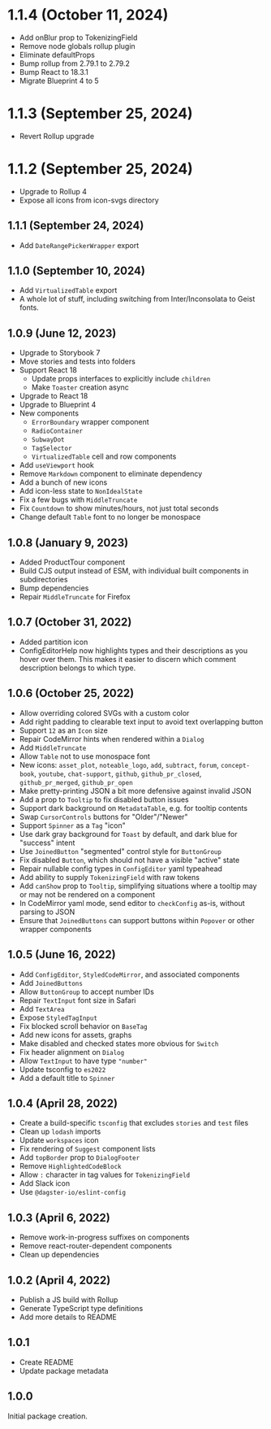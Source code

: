 # 1.1.4 (October 11, 2024)

- Add onBlur prop to TokenizingField
- Remove node globals rollup plugin
- Eliminate defaultProps
- Bump rollup from 2.79.1 to 2.79.2
- Bump React to 18.3.1
- Migrate Blueprint 4 to 5

# 1.1.3 (September 25, 2024)

- Revert Rollup upgrade

# 1.1.2 (September 25, 2024)

- Upgrade to Rollup 4
- Expose all icons from icon-svgs directory

## 1.1.1 (September 24, 2024)

- Add `DateRangePickerWrapper` export

## 1.1.0 (September 10, 2024)

- Add `VirtualizedTable` export
- A whole lot of stuff, including switching from Inter/Inconsolata to Geist fonts.

## 1.0.9 (June 12, 2023)

- Upgrade to Storybook 7
- Move stories and tests into folders
- Support React 18
  - Update props interfaces to explicitly include `children`
  - Make `Toaster` creation async
- Upgrade to React 18
- Upgrade to Blueprint 4
- New components
  - `ErrorBoundary` wrapper component
  - `RadioContainer`
  - `SubwayDot`
  - `TagSelector`
  - `VirtualizedTable` cell and row components
- Add `useViewport` hook
- Remove `Markdown` component to eliminate dependency
- Add a bunch of new icons
- Add icon-less state to `NonIdealState`
- Fix a few bugs with `MiddleTruncate`
- Fix `Countdown` to show minutes/hours, not just total seconds
- Change default `Table` font to no longer be monospace

## 1.0.8 (January 9, 2023)

- Added ProductTour component
- Build CJS output instead of ESM, with individual built components in subdirectories
- Bump dependencies
- Repair `MiddleTruncate` for Firefox

## 1.0.7 (October 31, 2022)

- Added partition icon
- ConfigEditorHelp now highlights types and their descriptions as you hover over them. This makes it easier to discern which comment description belongs to which type.

## 1.0.6 (October 25, 2022)

- Allow overriding colored SVGs with a custom color
- Add right padding to clearable text input to avoid text overlapping button
- Support `12` as an `Icon` size
- Repair CodeMirror hints when rendered within a `Dialog`
- Add `MiddleTruncate`
- Allow `Table` not to use monospace font
- New icons: `asset_plot`, `noteable_logo`, `add`, `subtract`, `forum`, `concept-book`, `youtube`, `chat-support`, `github`, `github_pr_closed`, `github_pr_merged`, `github_pr_open`
- Make pretty-printing JSON a bit more defensive against invalid JSON
- Add a prop to `Tooltip` to fix disabled button issues
- Support dark background on `MetadataTable`, e.g. for tooltip contents
- Swap `CursorControls` buttons for "Older"/"Newer"
- Support `Spinner` as a `Tag` "icon"
- Use dark gray background for `Toast` by default, and dark blue for "success" intent
- Use `JoinedButton` "segmented" control style for `ButtonGroup`
- Fix disabled `Button`, which should not have a visible "active" state
- Repair nullable config types in `ConfigEditor` yaml typeahead
- Add ability to supply `TokenizingField` with raw tokens
- Add `canShow` prop to `Tooltip`, simplifying situations where a tooltip may or may not be rendered on a component
- In CodeMirror yaml mode, send editor to `checkConfig` as-is, without parsing to JSON
- Ensure that `JoinedButtons` can support buttons within `Popover` or other wrapper components

## 1.0.5 (June 16, 2022)

- Add `ConfigEditor`, `StyledCodeMirror`, and associated components
- Add `JoinedButtons`
- Allow `ButtonGroup` to accept number IDs
- Repair `TextInput` font size in Safari
- Add `TextArea`
- Expose `StyledTagInput`
- Fix blocked scroll behavior on `BaseTag`
- Add new icons for assets, graphs
- Make disabled and checked states more obvious for `Switch`
- Fix header alignment on `Dialog`
- Allow `TextInput` to have type `"number"`
- Update tsconfig to `es2022`
- Add a default title to `Spinner`

## 1.0.4 (April 28, 2022)

- Create a build-specific `tsconfig` that excludes `stories` and `test` files
- Clean up `lodash` imports
- Update `workspaces` icon
- Fix rendering of `Suggest` component lists
- Add `topBorder` prop to `DialogFooter`
- Remove `HighlightedCodeBlock`
- Allow `:` character in tag values for `TokenizingField`
- Add Slack icon
- Use `@dagster-io/eslint-config`

## 1.0.3 (April 6, 2022)

- Remove work-in-progress suffixes on components
- Remove react-router-dependent components
- Clean up dependencies

## 1.0.2 (April 4, 2022)

- Publish a JS build with Rollup
- Generate TypeScript type definitions
- Add more details to README

## 1.0.1

- Create README
- Update package metadata

## 1.0.0

Initial package creation.
